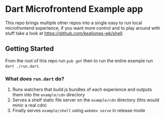 # Dart Microfrontend Example app

This repo brings multiple other repos into a single easy to run local microfrontend experience, if you want more control and to play around with stuff take a look at https://github.com/kealjones-wk/shell.

## Getting Started
From the root of this repo run `pub get` then to run the entire example run `dart ./run.dart`.

### What does `run.dart` do?
1. Runs watchers that build js bundles of each experience and outputs them into the `example/cdn` directory
2. Serves a shelf static file server on the `example/cdn` directory (this would minic a real cdn)
3. Finally serves `example/shell` using `webdev serve` in release mode
